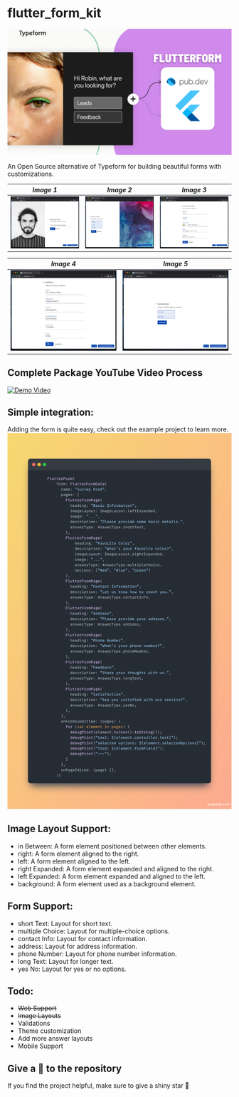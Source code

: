 # flutter_form_kit

![FlutterForm](./images/FlutterForm.png)

An Open Source alternative of Typeform for building beautiful forms with customizations.

| **_Image 1_**                 | **_Image 2_**                 | **_Image 3_**                 |
|-------------------------------|-------------------------------|-------------------------------|
| ![Demo 1](./images/demo1.png) | ![Demo 2](./images/demo2.png) | ![Demo 3](./images/demo3.png) |

| **_Image 4_**                 | **_Image 5_**                 |
|-------------------------------|-------------------------------|
| ![Demo 4](./images/demo4.png) | ![Demo 5](./images/demo5.png) |

## Complete Package YouTube Video Process

[![Demo Video](https://img.youtube.com/vi/4e663NoHtvg/0.jpg)](https://www.youtube.com/watch?v=4e663NoHtvg)

## Simple integration:
Adding the form is quite easy, check out the example project to learn more.
![Code](./images/code.png)

## Image Layout Support:

- in Between: A form element positioned between other elements.
- right: A form element aligned to the right.
- left: A form element aligned to the left.
- right Expanded: A form element expanded and aligned to the right.
- left Expanded: A form element expanded and aligned to the left.
- background: A form element used as a background element.

## Form Support:

- short Text: Layout for short text.
- multiple Choice: Layout for multiple-choice options.
- contact Info: Layout for contact information.
- address: Layout for address information.
- phone Number: Layout for phone number information.
- long Text: Layout for longer text.
- yes No: Layout for yes or no options.

## Todo:
- ~~Web Support~~
- ~~Image Layouts~~
- Validations
- Theme customization
- Add more answer layouts
- Mobile Support

## Give a 🤩 to the repository

If you find the project helpful, make sure to give a shiny star 🌟